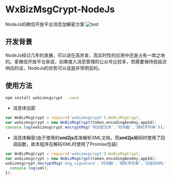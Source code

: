 # WxBizMsgCrypt-NodeJs
NodeJs的微信开放平台消息加解密方案
![test](https://travis-ci.org/xialeistudio/wxbizmsgcrypt-nodejs.svg?branch=master)
## 开发背景
NodeJs经过几年的发展，可以说在高并发，高实时性的应用中还是占有一席之地的。拿微信开放平台来说，如果接入消息管理的公众号比较多，而需要保持低延迟响应的话，NodeJs的优势可以说是非常明显的。
## 使用方法
```bash
npm install wxbizmsgcrypt --save
```
+ 消息体加密
```javascript
var WxBizMsgCrypt = require('wxbizmsgcrypt').WxBizMsgCrypt;
var wxbizmsgcrypt = new WxBizMsgCrypt(token,encodingAesKey,appId);
console.log(wxbizmsgcrypt.encryptMsg('待加密文本','时间戳','随机字符串'));
```
+ 消息体解密(由于使用的**xml2js**库来解析XML文档，而**xml2js**解码时使用了回调函数，故本程序在解码XML时使用了Promise包装)
```javascript
var WxBizMsgCrypt = require('wxbizmsgcrypt').WxBizMsgCrypt;
var wxbizmsgcrypt = new WxBizMsgCrypt(token,encodingAesKey,appId);
wxbizmsgcrypt.decryptMsg('msg_signature','时间戳','随机字符串','加密的XML').then(function(xml) {
  console.log(xml);
});
```